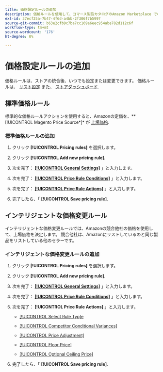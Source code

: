 ```yaml
---
title: 価格設定ルールの追加
description: 価格ルールを使用して、コマース製品カタログのAmazon Marketplace での上場価格を管理します。
exl-id: 37ecf25a-7b47-4f6d-a4bb-2f306f7b5997
source-git-commit: b63e2cfb9c7ba7cc169a6eec954abe782d112c6f
workflow-type: tm+mt
source-wordcount: '176'
ht-degree: 0%

---
```


# 価格設定ルールの追加

価格ルールは、ストアの統合後、いつでも設定または変更できます。 価格ルールは、 [リスト設定](./listing-settings.md) また、 [ストアダッシュボード](./amazon-store-dashboard.md).

## 標準価格ルール

標準的な価格ルールアクションを使用すると、Amazonの定価を、**[!UICONTROL Magento Price Source*]* が [上場価格](./listing-price.md).

### 標準価格ルールの追加

1. クリック **[!UICONTROL Pricing rules]** を選択します。

1. クリック **[!UICONTROL Add new pricing rule]**.

1. 次を完了： **[[!UICONTROL General Settings]](./pricing-rule-general-settings.md)** 」と入力します。

1. 次を完了： **[[!UICONTROL Price Rule Conditions]](./pricing-rule-conditions.md)** 」と入力します。

1. 次を完了： **[[!UICONTROL Price Rule Actions]](./standard-price-rules.md)** 」と入力します。

1. 完了したら、「 **[!UICONTROL Save pricing rule]**.

## インテリジェントな価格変更ルール

インテリジェントな価格変更ルールでは、Amazonの競合他社の価格を使用して、上場価格を決定します。 競合他社は、Amazonにリストしているのと同じ製品をリストしている他のセラーです。

### インテリジェントな価格変更ルールの追加

1. クリック **[!UICONTROL Pricing rules]** を選択します。

1. クリック **[!UICONTROL Add new pricing rule]**.

1. 次を完了： **[[!UICONTROL General Settings]](./pricing-rule-general-settings.md)** 」と入力します。

1. 次を完了： **[[!UICONTROL Price Rule Conditions]](./pricing-rule-conditions.md)** 」と入力します。

1. 次を完了： **[!UICONTROL Price Rule Actions]** 」と入力します。

   - [[!UICONTROL Select Rule Typ]e](./intelligent-repricing-rules.md)

   - [[!UICONTROL Competitor Conditional Variances]](./competitor-conditional-variances.md)

   - [[!UICONTROL Price Adjustment]](./price-adjustment.md)

   - [[!UICONTROL Floor Price]](./floor-price.md)

   - [[!UICONTROL Optional Ceiling Price]](./optional-ceiling-price.md)

1. 完了したら、「 **[!UICONTROL Save pricing rule]**.
